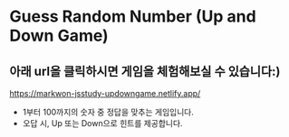 # Guess Random Number (Up and Down Game)
## 아래 url을 클릭하시면 게임을 체험해보실 수 있습니다:)
https://markwon-jsstudy-updowngame.netlify.app/

- 1부터 100까지의 숫자 중 정답을 맞추는 게임입니다.
- 오답 시, Up 또는 Down으로 힌트를 제공합니다.


